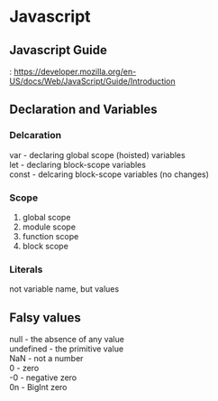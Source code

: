 # Javascript

## Javascript Guide
: https://developer.mozilla.org/en-US/docs/Web/JavaScript/Guide/Introduction

## Declaration and Variables
### Delcaration
var - declaring global scope (hoisted) variables <br>
let - declaring block-scope variables <br>
const - delcaring block-scope variables (no changes) <br>

### Scope
1. global scope
2. module scope
3. function scope
4. block scope

### Literals
not variable name, but values

## Falsy values
null - the absence of any value <br>
undefined - the primitive value <br>
NaN - not a number <br>
0 - zero <br>
-0 - negative zero <br>
0n - BigInt zero <br>

